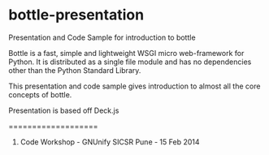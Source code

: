 bottle-presentation
===================

Presentation and Code Sample for introduction to bottle

Bottle is a fast, simple and lightweight WSGI micro web-framework for Python. It is distributed as a single file module and has no dependencies other than the Python Standard Library.

This presentation and code sample gives introduction to almost all the core concepts of bottle.

Presentation is based off Deck.js

===================
1) Code Workshop - GNUnify SICSR Pune - 15 Feb 2014
